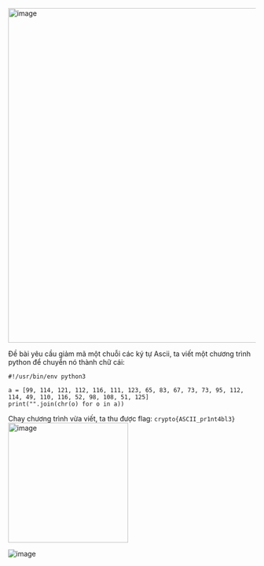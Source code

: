 <img width="681" alt="image" src="https://github.com/Vanmaxohp/EHC_Challenge_CryptoHack/assets/90485791/5d2a509c-3356-4fd9-aebe-4a0a79ed9d4d">

Đề bài yêu cầu giảm mã một chuỗi các ký tự Ascii, ta viết một chương trình python để chuyển nó thành chữ cái:
```
#!/usr/bin/env python3

a = [99, 114, 121, 112, 116, 111, 123, 65, 83, 67, 73, 73, 95, 112, 114, 49, 110, 116, 52, 98, 108, 51, 125]
print("".join(chr(o) for o in a))
```
Chay chương trình vừa viết, ta thu được flag: `crypto{ASCII_pr1nt4bl3}`
<img width="244" alt="image" src="https://github.com/Vanmaxohp/EHC_Challenge_CryptoHack/assets/90485791/2f981fd9-40ec-4d26-bf22-9c96fd7b8e97">



![image](https://github.com/Vanmaxohp/EHC_Challenge_CryptoHack/assets/90485791/7e22d5e6-857b-408a-bd82-b011527e7346)
